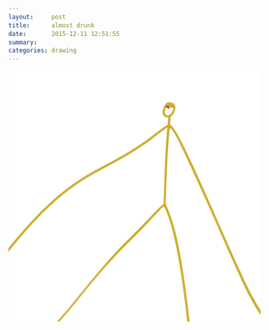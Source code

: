 ```yaml
---
layout:     post
title:      almost drunk
date:       2015-12-11 12:51:55
summary:    
categories: drawing
---
```

![almost drunk](/images/blog/almost-drunk.png "")
